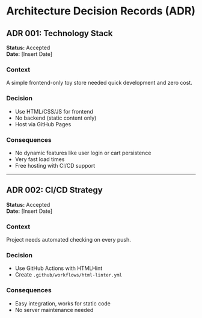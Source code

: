 # Architecture Decision Records (ADR)

## ADR 001: Technology Stack

**Status:** Accepted  
**Date:** [Insert Date]  

### Context
A simple frontend-only toy store needed quick development and zero cost.

### Decision
- Use HTML/CSS/JS for frontend
- No backend (static content only)
- Host via GitHub Pages

### Consequences
- No dynamic features like user login or cart persistence
- Very fast load times
- Free hosting with CI/CD support

---

## ADR 002: CI/CD Strategy

**Status:** Accepted  
**Date:** [Insert Date]

### Context
Project needs automated checking on every push.

### Decision
- Use GitHub Actions with HTMLHint
- Create `.github/workflows/html-linter.yml`

### Consequences
- Easy integration, works for static code
- No server maintenance needed
